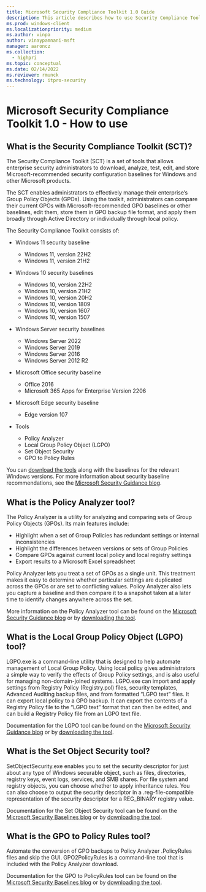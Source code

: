 ```yaml
---
title: Microsoft Security Compliance Toolkit 1.0 Guide
description: This article describes how to use Security Compliance Toolkit 1.0 in your organization
ms.prod: windows-client
ms.localizationpriority: medium
ms.author: vinpa
author: vinaypamnani-msft
manager: aaroncz
ms.collection: 
  - highpri
ms.topic: conceptual
ms.date: 02/14/2022
ms.reviewer: rmunck
ms.technology: itpro-security
---
```


# Microsoft Security Compliance Toolkit 1.0 - How to use

## What is the Security Compliance Toolkit (SCT)?

The Security Compliance Toolkit (SCT) is a set of tools that allows enterprise security administrators to download, analyze, test, edit, and store Microsoft-recommended security configuration baselines for Windows and other Microsoft products.

The SCT enables administrators to effectively manage their enterprise’s Group Policy Objects (GPOs). Using the toolkit, administrators can compare their current GPOs with Microsoft-recommended GPO baselines or other baselines, edit them, store them in GPO backup file format, and apply them broadly through Active Directory or individually through local policy.
<p></p>

The Security Compliance Toolkit consists of:

-   Windows 11 security baseline
    -   Windows 11, version 22H2
    -   Windows 11, version 21H2
-   Windows 10 security baselines
    -   Windows 10, version 22H2
    -   Windows 10, version 21H2
    -   Windows 10, version 20H2
    -   Windows 10, version 1809
    -   Windows 10, version 1607
    -   Windows 10, version 1507

-   Windows Server security baselines
    -   Windows Server 2022
    -   Windows Server 2019
    -   Windows Server 2016
    -   Windows Server 2012 R2

-   Microsoft Office security baseline
    -   Office 2016 
    -   Microsoft 365 Apps for Enterprise Version 2206
    
-   Microsoft Edge security baseline
    -   Edge version 107

-   Tools
    -   Policy Analyzer
    -   Local Group Policy Object (LGPO)
    -   Set Object Security
    -   GPO to Policy Rules


You can [download the tools](https://www.microsoft.com/download/details.aspx?id=55319) along with the baselines for the relevant Windows versions. For more information about security baseline recommendations, see the [Microsoft Security Guidance blog](https://techcommunity.microsoft.com/t5/microsoft-security-baselines/bg-p/Microsoft-Security-Baselines).

## What is the Policy Analyzer tool?

The Policy Analyzer is a utility for analyzing and comparing sets of Group Policy Objects (GPOs). Its main features include:
-   Highlight when a set of Group Policies has redundant settings or internal inconsistencies
-   Highlight the differences between versions or sets of Group Policies
-   Compare GPOs against current local policy and local registry settings
-   Export results to a Microsoft Excel spreadsheet

Policy Analyzer lets you treat a set of GPOs as a single unit. This treatment makes it easy to determine whether particular settings are duplicated across the GPOs or are set to conflicting values. Policy Analyzer also lets you capture a baseline and then compare it to a snapshot taken at a later time to identify changes anywhere across the set. 

More information on the Policy Analyzer tool can be found on the [Microsoft Security Guidance blog](https://techcommunity.microsoft.com/t5/microsoft-security-baselines/new-amp-updated-security-tools/ba-p/1631613) or by [downloading the tool](https://www.microsoft.com/download/details.aspx?id=55319).

## What is the Local Group Policy Object (LGPO) tool?

LGPO.exe is a command-line utility that is designed to help automate management of Local Group Policy. 
Using local policy gives administrators a simple way to verify the effects of Group Policy settings, and is also useful for managing non-domain-joined systems. 
LGPO.exe can import and apply settings from Registry Policy (Registry.pol) files, security templates, Advanced Auditing backup files, and from formatted “LGPO text” files. 
It can export local policy to a GPO backup. 
It can export the contents of a Registry Policy file to the “LGPO text” format that can then be edited, and can build a Registry Policy file from an LGPO text file.

Documentation for the LGPO tool can be found on the [Microsoft Security Guidance blog](https://techcommunity.microsoft.com/t5/microsoft-security-baselines/new-amp-updated-security-tools/ba-p/1631613) or by [downloading the tool](https://www.microsoft.com/download/details.aspx?id=55319).

## What is the Set Object Security tool?

SetObjectSecurity.exe enables you to set the security descriptor for just about any type of Windows securable object, such as files, directories, registry keys, event logs, services, and SMB shares. For file system and registry objects, you can choose whether to apply inheritance rules. You can also choose to output the security descriptor in a .reg-file-compatible representation of the security descriptor for a REG_BINARY registry value.

Documentation for the Set Object Security tool can be found on the [Microsoft Security Baselines blog](https://techcommunity.microsoft.com/t5/microsoft-security-baselines/new-amp-updated-security-tools/ba-p/1631613) or by [downloading the tool](https://www.microsoft.com/download/details.aspx?id=55319).

## What is the GPO to Policy Rules tool?

Automate the conversion of GPO backups to Policy Analyzer .PolicyRules files and skip the GUI. GPO2PolicyRules is a command-line tool that is included with the Policy Analyzer download. 

Documentation for the GPO to PolicyRules tool can be found on the [Microsoft Security Baselines blog](https://techcommunity.microsoft.com/t5/microsoft-security-baselines/new-amp-updated-security-tools/ba-p/1631613) or by [downloading the tool](https://www.microsoft.com/download/details.aspx?id=55319).
